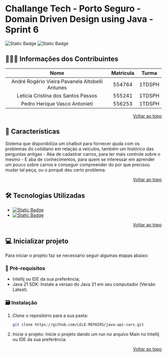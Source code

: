 <a id="readme-top"></a>

# Challange Tech - Porto Seguro - Domain Driven Design using Java - Sprint 6

![Static Badge](https://img.shields.io/badge/build-passing-brightgreen) ![Static Badge](https://img.shields.io/badge/Version-1.0.0-black)

## 🧑‍🤝‍🧑 Informações dos Contribuintes

| Nome | Matricula | Turma |
| :------------: | :------------: | :------------: |
| André Rogério Vieira Pavanela Altobelli Antunes | 554764 | 1TDSPH |
| Leticia Cristina dos Santos Passos | 555241 | 1TDSPH |
| Pedro Herique Vasco Antonieti | 556253 | 1TDSPH |
<p align="right"><a href="#readme-top">Voltar ao topo</a></p>

## 🚩 Características

Sistema que disponibiliza um chatbot para fornecer ajuda com os problemas do cotidiano em relação a veículos, também um histórico das perguntas antigas - Aba de cadastrar carros, para ter mais controle sobre o mesmo - E aba de conhecimentos, para quem se interessar em aprender um pouco sobre carros e conseguir compreender do por que precisou mudar tal peça, ou o porquê deu certo problema.
<p align="right"><a href="#readme-top">Voltar ao topo</a></p>

## 🛠️ Tecnologias Utilizadas

* [![Static Badge](https://img.shields.io/badge/HTML5-E34F26?style=for-the-badge&logo=html5&logoColor=white)](https://img.shields.io/badge/apache_maven-C71A36?style=for-the-badge&logo=apachemaven&logoColor=white)
* [![Static Badge](https://img.shields.io/badge/Java-323330?style=for-the-badge&logo=Java&logoColor=F7DF1E)](https://img.shields.io/badge/Java-323330?style=for-the-badge&logo=Java&logoColor=F7DF1E)
<p align="right"><a href="#readme-top">Voltar ao topo</a></p>

## 💻 Inicializar projeto

Para iniciar o projeto faz se necessário seguir algumas etapas abaixo:

### 📝 Pré-requisitos
* Intellij ou IDE da sua preferência;
* Java 21 SDK: Instale a versao do Java 21 em seu computador (Versão Latest).

### 🗃️ Instalação
1. Clone o repositório para a sua pasta:
    ```sh
    git clone https://github.com/LELE-REPAIRS/java-api-cars.git
    ```
2. Inicie o projeto:
    Inicie o projeto dando um run no arquivo Main no Intellij ou IDE da sua preferência.
<p align="right"><a href="#readme-top">Voltar ao topo</a></p>
